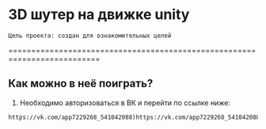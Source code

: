 # 3D шутер на движке unity 

```shell
Цель проекта: создан для ознакомительных целей
```
==========================================================================

## Как можно в неё поиграть?
1) Необходимо авторизоваться в ВК и перейти по ссылке ниже:
```shell
https://vk.com/app7229268_541042088)https://vk.com/app7229268_541042088
```

  
